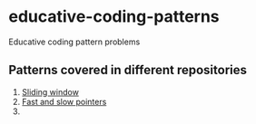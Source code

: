 # educative-coding-patterns
Educative coding pattern problems

## Patterns covered in different repositories
1. [Sliding window](https://github.com/skatkar/sliding-window-2)
2. [Fast and slow pointers](https://github.com/skatkar/fast-and-slow-1)
3. 
